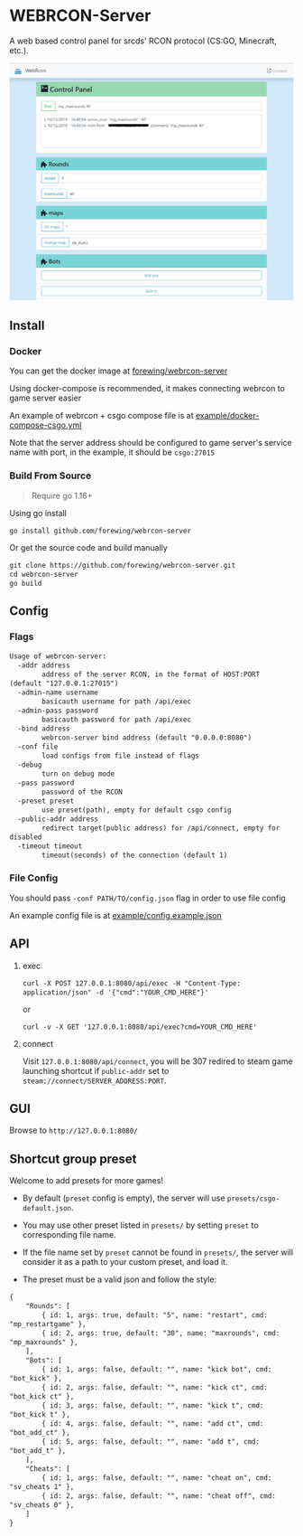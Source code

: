 # WEBRCON-Server

A web based control panel for srcds' RCON protocol (CS:GO, Minecraft, etc.).

![preview](preview.png)

## Install

### Docker

You can get the docker image at [forewing/webrcon-server](https://hub.docker.com/r/forewing/webrcon-server)

Using docker-compose is recommended, it makes connecting webrcon to game server easier

An example of webrcon + csgo compose file is at [example/docker-compose-csgo.yml](example/docker-compose-csgo.yml)

Note that the server address should be configured to game server's service name with port, in the example, it should be `csgo:27015`

### Build From Source

> Require go 1.16+

Using go install

```
go install github.com/forewing/webrcon-server
```

Or get the source code and build manually

```
git clone https://github.com/forewing/webrcon-server.git
cd webrcon-server
go build
```

## Config
### Flags

```
Usage of webrcon-server:
  -addr address
        address of the server RCON, in the format of HOST:PORT (default "127.0.0.1:27015")
  -admin-name username
        basicauth username for path /api/exec
  -admin-pass password
        basicauth password for path /api/exec
  -bind address
        webrcon-server bind address (default "0.0.0.0:8080")
  -conf file
        load configs from file instead of flags
  -debug
        turn on debug mode
  -pass password
        password of the RCON
  -preset preset
        use preset(path), empty for default csgo config
  -public-addr address
        redirect target(public address) for /api/connect, empty for disabled
  -timeout timeout
        timeout(seconds) of the connection (default 1)
```

### File Config

You should pass `-conf PATH/TO/config.json` flag in order to use file config

An example config file is at [example/config.example.json](example/config.example.json)
## API

1. exec

    ```
    curl -X POST 127.0.0.1:8080/api/exec -H "Content-Type: application/json" -d '{"cmd":"YOUR_CMD_HERE"}'
    ```

    or

    ```
    curl -v -X GET '127.0.0.1:8080/api/exec?cmd=YOUR_CMD_HERE'
    ```

2. connect

    Visit `127.0.0.1:8080/api/connect`, you will be 307 redired to steam game launching shortcut if `public-addr` set to `steam://connect/SERVER_ADDRESS:PORT`.

## GUI

Browse to `http://127.0.0.1:8080/`

## Shortcut group preset

Welcome to add presets for more games!

- By default (`preset` config is empty), the server will use `presets/csgo-default.json`.

- You may use other preset listed in `presets/` by setting `preset` to corresponding file name.

- If the file name set by `preset` cannot be found in `presets/`, the server will consider it as a path to your custom preset, and load it.

- The preset must be a valid json and follow the style:

```
{
    "Rounds": [
        { id: 1, args: true, default: "5", name: "restart", cmd: "mp_restartgame" },
        { id: 2, args: true, default: "30", name: "maxrounds", cmd: "mp_maxrounds" },
    ],
    "Bots": [
        { id: 1, args: false, default: "", name: "kick bot", cmd: "bot_kick" },
        { id: 2, args: false, default: "", name: "kick ct", cmd: "bot_kick ct" },
        { id: 3, args: false, default: "", name: "kick t", cmd: "bot_kick t" },
        { id: 4, args: false, default: "", name: "add ct", cmd: "bot_add_ct" },
        { id: 5, args: false, default: "", name: "add t", cmd: "bot_add_t" },
    ],
    "Cheats": [
        { id: 1, args: false, default: "", name: "cheat on", cmd: "sv_cheats 1" },
        { id: 2, args: false, default: "", name: "cheat off", cmd: "sv_cheats 0" },
    ]
}
```
